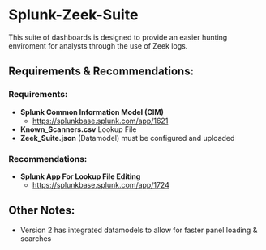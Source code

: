 # Splunk-Zeek-Suite
This suite of dashboards is designed to provide an easier hunting enviroment for analysts through the use of Zeek logs.

## Requirements & Recommendations:
### Requirements:
- **Splunk Common Information Model (CIM)**
  - https://splunkbase.splunk.com/app/1621
- **Known_Scanners.csv** Lookup File
- **Zeek_Suite.json** (Datamodel) must be configured and uploaded
### Recommendations: 
- **Splunk App For Lookup File Editing**
  - https://splunkbase.splunk.com/app/1724

## Other Notes:
- Version 2 has integrated datamodels to allow for faster panel loading & searches

